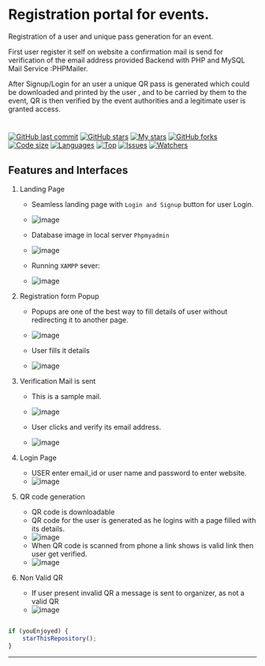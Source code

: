 # Registration portal for events.

 Registration of a user and unique pass generation for an event.
 
First user register it self on website a confirmation mail is send for
verification of the email address provided
Backend with PHP and MySQL
Mail Service :PHPMailer.

After Signup/Login for an user a unique QR pass is generated which could be downloaded and printed by the user ,
and to be carried by them to the event, QR is then verified by the event authorities and a 
legitimate user is granted access.

#
#

<!-- [![GitHub code size in bytes](https://img.shields.io/github/languages/code-size/aditi1042003/registration_jhilmil?logo=github&style=for-the-badge)](https://github.com/aditi1042003/)  -->
[![GitHub last commit](https://img.shields.io/github/last-commit/aditi1042003/registration_jhilmil?style=for-the-badge&logo=git)](https://github.com/aditi1042003/) 
[![GitHub stars](https://img.shields.io/github/stars/aditi1042003/registration_jhilmil?style=for-the-badge)](https://github.com/aditi1042003/registration_jhilmil/stargazers) 
[![My stars](https://img.shields.io/github/stars/aditi1042003?affiliations=OWNER%2CCOLLABORATOR&style=for-the-badge&label=My%20stars)](https://github.com/aditi1042003/registration_jhilmil/stargazers) 
[![GitHub forks](https://img.shields.io/github/forks/aditi1042003/registration_jhilmil?style=for-the-badge&logo=git)](https://github.com/aditi1042003/registration_jhilmil/network)
[![Code size](https://img.shields.io/github/languages/code-size/aditi1042003/registration_jhilmil?style=for-the-badge)](https://github.com/aditi1042003/registration_jhilmil)
[![Languages](https://img.shields.io/github/languages/count/aditi1042003/registration_jhilmil?style=for-the-badge)](https://github.com/aditi1042003/registration_jhilmil)
[![Top](https://img.shields.io/github/languages/top/aditi1042003/registration_jhilmil?style=for-the-badge&label=Top%20Languages)](https://github.com/aditi1042003/registration_jhilmil)
[![Issues](https://img.shields.io/github/issues/aditi1042003/registration_jhilmil?style=for-the-badge&label=Issues)](https://github.com/aditi1042003/registration_jhilmil)
[![Watchers](	https://img.shields.io/github/watchers/aditi1042003/registration_jhilmil?label=Watch&style=for-the-badge)](https://github.com/aditi1042003/registration_jhilmil/) 

<!-- Video conferencing solutions with `Unite` -->
<!-- using peer-to-peer connection. -->

<!-- <p align="center">
<a href="https://unite-apurva.herokuapp.com/landing">
<img src="https://user-images.githubusercontent.com/59837325/125489372-57d3ad66-fb25-40f8-8d54-5514cbe4b648.png" alt="Unite-logo"/>
</a>
</p>

[![Generic badge](https://img.shields.io/badge/view-demo-blue?style=for-the-badge&label=View%20Demo%20Video)](https://youtu.be/OKKK1GOnlIU)  -->

## Features and Interfaces

1. Landing Page 
   - Seamless landing page with `Login and Signup` button for user Login.
   - ![image](https://github.com/aditi1042003/registration_jhilmil/blob/main/images/homepage.png)
 
   - Database image in local server `Phpmyadmin`
   - ![image](https://github.com/aditi1042003/registration_jhilmil/blob/main/images/database.png)
   
   - Running `XAMPP` sever:
   - ![image](https://github.com/aditi1042003/registration_jhilmil/blob/main/images/xampp.png)

2. Registration form Popup 
   - Popups are one of the best way to fill details of user without redirecting it to another page.
   - ![image](https://github.com/aditi1042003/registration_jhilmil/blob/main/images/register.png)
   
   - User fills it details
   - ![image](https://user-images.githubusercontent.com/59837325/125429518-79515f76-8392-413a-9d19-53894db9ee95.png)
   
   <!-- - 
   - ![image](https://user-images.githubusercontent.com/59837325/125429888-3f23518a-e1c1-4500-a345-c5735cf1a8ff.png) -->
   
3. Verification Mail is sent 
   - This is a sample mail.
   - ![image](https://github.com/aditi1042003/registration_jhilmil/blob/main/images/sent_email.png)

   - User  clicks and verify its email address.
   - ![image](https://user-images.githubusercontent.com/59837325/125432255-d9e05582-5ae0-4b2f-8a07-dba9605a4b6d.png)

4. Login Page
   - USER enter email_id or user name and password to enter website.
   - ![image](https://github.com/aditi1042003/registration_jhilmil/blob/main/images/login.png)

5. QR code generation
   - QR code is downloadable
   - QR code for the user is generated as he logins with a page filled with its details.
   - ![image](https://github.com/aditi1042003/registration_jhilmil/blob/main/images/user_page_login.jpg)
   <!-- - ![image](https://user-images.githubusercontent.com/59837325/125486640-4ff2bdb8-b2ec-40f8-96c1-4dbdae007af3.png) -->
   
   - When QR code is scanned from phone a link shows is valid link then user get verified.
   - ![image](https://github.com/aditi1042003/registration_jhilmil/blob/main/images/phone_scan.jpg)

6. Non Valid QR
   - If user present invalid QR a message is sent to organizer, as not a valid QR
   - ![image](https://github.com/aditi1042003/registration_jhilmil/blob/main/images/nonvalidQR.png)

   <!-- - Mail sent on scheduling a meeting
   - ![image](https://user-images.githubusercontent.com/59837325/125441421-ee5199d3-3165-43c0-88d6-f9328477dfe2.png)
   - ![image](https://user-images.githubusercontent.com/59837325/125441435-d1a53547-bb63-4b81-97e1-95d005298bac.png) -->

<!-- 7. AI powered posture bot
   - Using `Tf.js` posenet model, the bot notifies the user if they are sitting in a bad posture or too close to the screen. 
   - Keep your health in check and use this functionality with and without even being in a meeting
   - ![image](https://user-images.githubusercontent.com/59837325/125442368-2b7b4202-9f07-4d9a-9122-69b221a03ef9.png) -->
<!-- 
## Tech stack

![image](https://user-images.githubusercontent.com/59837325/125461960-da7d575b-b1e8-43f4-ae22-6f3403df44d1.png)

### Tools and Languages: 
<p align="left"> <a href="https://getbootstrap.com" target="_blank"> <img src="https://raw.githubusercontent.com/devicons/devicon/master/icons/bootstrap/bootstrap-plain-wordmark.svg" alt="bootstrap" width="40" height="40"/> </a> <a href="https://www.w3schools.com/css/" target="_blank"> <img src="https://raw.githubusercontent.com/devicons/devicon/master/icons/css3/css3-original-wordmark.svg" alt="css3" width="40" height="40"/> </a> <a href="https://expressjs.com" target="_blank"> <img src="https://raw.githubusercontent.com/devicons/devicon/master/icons/express/express-original-wordmark.svg" alt="express" width="40" height="40"/> </a> <a href="https://firebase.google.com/" target="_blank"> <img src="https://www.vectorlogo.zone/logos/firebase/firebase-icon.svg" alt="firebase" width="40" height="40"/> </a> <a href="https://cloud.google.com" target="_blank"> <img src="https://www.vectorlogo.zone/logos/google_cloud/google_cloud-icon.svg" alt="gcp" width="40" height="40"/> </a> <a href="https://git-scm.com/" target="_blank"> <img src="https://www.vectorlogo.zone/logos/git-scm/git-scm-icon.svg" alt="git" width="40" height="40"/> </a> <a href="https://heroku.com" target="_blank"> <img src="https://www.vectorlogo.zone/logos/heroku/heroku-icon.svg" alt="heroku" width="40" height="40"/> </a> <a href="https://www.w3.org/html/" target="_blank"> <img src="https://raw.githubusercontent.com/devicons/devicon/master/icons/html5/html5-original-wordmark.svg" alt="html5" width="40" height="40"/> </a> <a href="https://developer.mozilla.org/en-US/docs/Web/JavaScript" target="_blank"> <img src="https://raw.githubusercontent.com/devicons/devicon/master/icons/javascript/javascript-original.svg" alt="javascript" width="40" height="40"/> </a> <a href="https://www.mongodb.com/" target="_blank"> <img src="https://raw.githubusercontent.com/devicons/devicon/master/icons/mongodb/mongodb-original-wordmark.svg" alt="mongodb" width="40" height="40"/> </a> <a href="https://nodejs.org" target="_blank"> <img src="https://raw.githubusercontent.com/devicons/devicon/master/icons/nodejs/nodejs-original-wordmark.svg" alt="nodejs" width="40" height="40"/> </a> <a href="https://sass-lang.com" target="_blank"> <img src="https://raw.githubusercontent.com/devicons/devicon/master/icons/sass/sass-original.svg" alt="sass" width="40" height="40"/> </a> <a href="https://www.tensorflow.org" target="_blank"> <img src="https://www.vectorlogo.zone/logos/tensorflow/tensorflow-icon.svg" alt="tensorflow" width="40" height="40"/> </a> </p>

## Points to remember while testing the app

1. Allow **permissions** for camera and mic
2. In case any **user is not broadcasted** it is probably due to server overload, **REFRESH** the window to solve this. 
3. Make sure the **URL** is starting with https
4. While **scheduling a meet** make sure the start and end date follow a logical sequence or else it’ll show an error. 
5. While testing the **Posture** bot, allow permissions for the camera and allow **notifications**, and **REFRESH** the page for changes to take effect. 
6. Wait for the model to analyze, and check for **notifications** 

## Instructions


1. `git clone https://github.com/Apurva-tech/unite.git` 
2. `cd ./unite`
3. Install node dependencies 
   - `npm install`
4. Replace firebase API keys with your configurations
5. Create a `.env` file 
   - Add relevant credentials
   - `cp .env.example .env` 
5. `npm run dev`
6. The app is now running at http://localhost:3030/landing 


## Useful Links

- [Deployed Website](https://unite-apurva.herokuapp.com/landing)
- [Demo Video](https://youtu.be/OKKK1GOnlIU)
- [Sprint Document](https://docs.google.com/presentation/d/11k8pLJPEV-XJwxIX4ysW9fKmHqFEZHcUWizFcFyVsns/edit?usp=sharing)
- [Design Document](https://docs.google.com/document/d/1IJcEbbhsbQna-tgcnfV_9_RhXQi4SURlrl3-0HypArE/edit?usp=sharing)

## Need help?

Feel free to contact me on [LinkedIn](https://www.linkedin.com/in/apurva866/) 

[![Instagram](https://img.shields.io/badge/Instagram-follow-purple.svg?logo=instagram&logoColor=white)](https://www.instagram.com/mind.wrapper/) [![Twitter](https://img.shields.io/badge/Twitter-follow-blue.svg?logo=twitter&logoColor=white)](https://twitter.com/mindwrapper) [![Medium](https://img.shields.io/badge/Medium-follow-black.svg?logo=medium&logoColor=white)](https://medium.com/@apurva866)

---------


--->

```javascript

if (youEnjoyed) {
    starThisRepository();
}

```

----------- 
